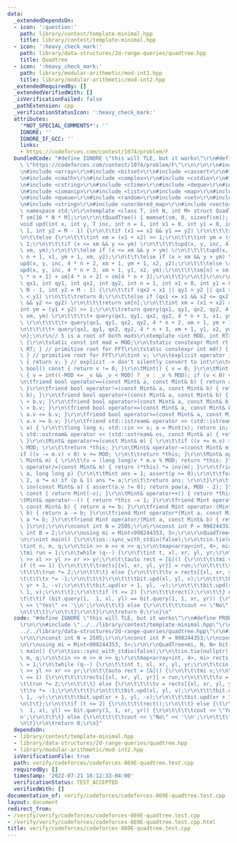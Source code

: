 ```yaml
---
data:
  _extendedDependsOn:
  - icon: ':question:'
    path: library/contest/template-minimal.hpp
    title: library/contest/template-minimal.hpp
  - icon: ':heavy_check_mark:'
    path: library/data-structures/2d-range-queries/quadtree.hpp
    title: Quadtree
  - icon: ':heavy_check_mark:'
    path: library/modular-arithmetic/mod-int2.hpp
    title: library/modular-arithmetic/mod-int2.hpp
  _extendedRequiredBy: []
  _extendedVerifiedWith: []
  _isVerificationFailed: false
  _pathExtension: cpp
  _verificationStatusIcon: ':heavy_check_mark:'
  attributes:
    '*NOT_SPECIAL_COMMENTS*': ''
    IGNORE: ''
    IGNORE_IF_GCC: ''
    links:
    - https://codeforces.com/contest/1074/problem/F
  bundledCode: "#define IGNORE \"this will TLE, but it works\"\r\n#define PROBLEM\
    \ \"https://codeforces.com/contest/1074/problem/F\"\r\n\r\n\r\n#include <algorithm>\r\
    \n#include <array>\r\n#include <bitset>\r\n#include <cassert>\r\n#include <chrono>\r\
    \n#include <cmath>\r\n#include <complex>\r\n#include <cstdio>\r\n#include <cstdlib>\r\
    \n#include <cstring>\r\n#include <ctime>\r\n#include <deque>\r\n#include <iostream>\r\
    \n#include <iomanip>\r\n#include <list>\r\n#include <map>\r\n#include <numeric>\r\
    \n#include <queue>\r\n#include <random>\r\n#include <set>\r\n#include <stack>\r\
    \n#include <string>\r\n#include <unordered_map>\r\n#include <vector>\r\n\r\nusing\
    \ namespace std;\n\r\ntemplate <class T, int N, int M> struct QuadTree {\r\n\t\
    T sm[16 * N * M];\r\n\r\n\tQuadTree() { memset(sm, 0, sizeof(sm)); }\r\n\r\n\t\
    void upd(int x, int y, T inc, int n = 1, int x1 = 0, int y1 = 0, int x2 = N -\
    \ 1, int y2 = M - 1) {\r\n\t\tif (x1 == x2 && y1 == y2) \r\n\t\t\tsm[n] += inc;\r\
    \n\t\telse {\r\n\t\t\tint xm = (x1 + x2) >> 1;\r\n\t\t\tint ym = (y1 + y2) >>\
    \ 1;\r\n\t\t\tif (x <= xm && y <= ym) \r\n\t\t\t\tupd(x, y, inc, 4 * n, x1, y1,\
    \ xm, ym);\r\n\t\t\telse if (x <= xm && y > ym) \r\n\t\t\t\tupd(x, y, inc, 4 *\
    \ n + 1, x1, ym + 1, xm, y2);\r\n\t\t\telse if (x > xm && y > ym) \r\n\t\t\t\t\
    upd(x, y, inc, 4 * n + 2, xm + 1, ym + 1, x2, y2);\r\n\t\t\telse \r\n\t\t\t\t\
    upd(x, y, inc, 4 * n + 3, xm + 1, y1, x2, ym);\r\n\t\t\tsm[n] = sm[4 * n] + sm[4\
    \ * n + 1] + sm[4 * n + 2] + sm[4 * n + 3];\r\n\t\t}\r\n\t}\r\n\r\n\tT query(int\
    \ qx1, int qy1, int qx2, int qy2, int n = 1, int x1 = 0, int y1 = 0, int x2 =\
    \ N - 1, int y2 = M - 1) {\r\n\t\tif (qx2 < x1 || qy1 > y2 || qx1 > x2 || qy2\
    \ < y1) \r\n\t\t\treturn 0;\r\n\t\telse if (qx1 <= x1 && x2 <= qx2 && qy1 <= y1\
    \ && y2 <= qy2) \r\n\t\t\treturn sm[n];\r\n\t\tint xm = (x1 + x2) >> 1;\r\n\t\t\
    int ym = (y1 + y2) >> 1;\r\n\t\treturn query(qx1, qy1, qx2, qy2, 4 * n, x1, y1,\
    \ xm, ym) \r\n\t\t\t\t+ query(qx1, qy1, qx2, qy2, 4 * n + 1, x1, ym + 1, xm, y2)\
    \ \r\n\t\t\t\t+ query(qx1, qy1, qx2, qy2, 4 * n + 2, xm + 1, ym + 1, x2, y2) \r\
    \n\t\t\t\t+ query(qx1, qy1, qx2, qy2, 4 * n + 3, xm + 1, y1, x2, ym);\r\n\t}\r\
    \n};\n\r\n// 5 is a root of both mods\r\ntemplate <int MOD, int RT> struct Mint\
    \ {\r\n\tstatic const int mod = MOD;\r\n\tstatic constexpr Mint rt() { return\
    \ RT; } // primitive root for FFT\r\n\tstatic constexpr int md() { return MOD;\
    \ } // primitive root for FFT\r\n\tint v; \r\n\texplicit operator int() const\
    \ { return v; } // explicit -> don't silently convert to int\r\n\texplicit operator\
    \ bool() const { return v != 0; }\r\n\tMint() { v = 0; }\r\n\tMint(long long _v)\
    \ { v = int((-MOD <= _v && _v < MOD) ? _v : _v % MOD); if (v < 0) v += MOD; }\r\
    \n\tfriend bool operator==(const Mint& a, const Mint& b) { return a.v == b.v;\
    \ }\r\n\tfriend bool operator!=(const Mint& a, const Mint& b) { return !(a ==\
    \ b); }\r\n\tfriend bool operator<(const Mint& a, const Mint& b) { return a.v\
    \ < b.v; }\r\n\tfriend bool operator>(const Mint& a, const Mint& b) { return a.v\
    \ > b.v; }\r\n\tfriend bool operator<=(const Mint& a, const Mint& b) { return\
    \ a.v <= b.v; }\r\n\tfriend bool operator>=(const Mint& a, const Mint& b) { return\
    \ a.v >= b.v; }\r\n\tfriend std::istream& operator >> (std::istream& in, Mint&\
    \ a) { \r\n\t\tlong long x; std::cin >> x; a = Mint(x); return in; }\r\n\tfriend\
    \ std::ostream& operator << (std::ostream& os, const Mint& a) { return os << a.v;\
    \ }\r\n\tMint& operator+=(const Mint& m) { \r\n\t\tif ((v += m.v) >= MOD) v -=\
    \ MOD; \r\n\t\treturn *this; }\r\n\tMint& operator-=(const Mint& m) { \r\n\t\t\
    if ((v -= m.v) < 0) v += MOD; \r\n\t\treturn *this; }\r\n\tMint& operator*=(const\
    \ Mint& m) { \r\n\t\tv = (long long)v * m.v % MOD; return *this; }\r\n\tMint&\
    \ operator/=(const Mint& m) { return (*this) *= inv(m); }\r\n\tfriend Mint pow(Mint\
    \ a, long long p) {\r\n\t\tMint ans = 1; assert(p >= 0);\r\n\t\tfor (; p; p /=\
    \ 2, a *= a) if (p & 1) ans *= a;\r\n\t\treturn ans; \r\n\t}\r\n\tfriend Mint\
    \ inv(const Mint& a) { assert(a.v != 0); return pow(a, MOD - 2); }\r\n\tMint operator-()\
    \ const { return Mint(-v); }\r\n\tMint& operator++() { return *this += 1; }\r\n\
    \tMint& operator--() { return *this -= 1; }\r\n\tfriend Mint operator+(Mint a,\
    \ const Mint& b) { return a += b; }\r\n\tfriend Mint operator-(Mint a, const Mint&\
    \ b) { return a -= b; }\r\n\tfriend Mint operator*(Mint a, const Mint& b) { return\
    \ a *= b; }\r\n\tfriend Mint operator/(Mint a, const Mint& b) { return a /= b;\
    \ }\r\n};\r\n\r\nconst int N = 2505;\r\n\r\nconst int P = 998244353;\r\nconst\
    \ int B = 2;\r\n\r\nusing mi = Mint<998244353, 5>;\r\n\r\nQuadTree<mi, N, N> bit;\r\
    \n\r\nint main() {\r\n\tios::sync_with_stdio(false);\r\n\tcin.tie(nullptr);\r\n\
    \tint n, m, q;\r\n\tcin >> m >> m >> q;\r\n\tmap<array<int, 4>, mi> rects;\r\n\
    \tmi run = 1;\r\n\twhile (q--) {\r\n\t\tint t, xl, xr, yl, yr;\r\n\t\tcin >> t\
    \ >> xl >> yl >> xr >> yr;\r\n\t\tauto rect = [&]() {\r\n\t\t\tmi v;\r\n\t\t\t\
    if (t == 1) {\r\n\t\t\t\trects[{xl, xr, yl, yr}] = run;\r\n\t\t\t\tv = run;\r\n\
    \t\t\t\trun *= 2;\r\n\t\t\t} else {\r\n\t\t\t\tv = rects[{xl, xr, yl, yr}];\r\n\
    \t\t\t\tv *= -1;\r\n\t\t\t}\r\n\t\t\tbit.upd(xl, yl, v);\r\n\t\t\tbit.upd(xl,\
    \ yr + 1, -v);\r\n\t\t\tbit.upd(xr + 1, yl, -v);\r\n\t\t\tbit.upd(xr + 1, yr +\
    \ 1, v);\r\n\t\t};\r\n\t\tif (t <= 2) {\r\n\t\t\trect();\r\n\t\t} else {\t\r\n\
    \t\t\tif (bit.query(1,  1, xl, yl) == bit.query(1, 1, xr, yr)) {\r\n\t\t\t\tcout\
    \ << \"Yes\" << '\\n';\r\n\t\t\t} else {\r\n\t\t\t\tcout << \"No\" << '\\n';\r\
    \n\t\t\t}\r\n\t\t}\r\n\t}\r\n\treturn 0;\r\n}\n"
  code: "#define IGNORE \"this will TLE, but it works\"\r\n#define PROBLEM \"https://codeforces.com/contest/1074/problem/F\"\
    \r\n\r\n#include \"../../library/contest/template-minimal.hpp\"\r\n#include \"\
    ../../library/data-structures/2d-range-queries/quadtree.hpp\"\r\n#include \"../../library/modular-arithmetic/mod-int2.hpp\"\
    \r\n\r\nconst int N = 2505;\r\n\r\nconst int P = 998244353;\r\nconst int B = 2;\r\
    \n\r\nusing mi = Mint<998244353, 5>;\r\n\r\nQuadTree<mi, N, N> bit;\r\n\r\nint\
    \ main() {\r\n\tios::sync_with_stdio(false);\r\n\tcin.tie(nullptr);\r\n\tint n,\
    \ m, q;\r\n\tcin >> m >> m >> q;\r\n\tmap<array<int, 4>, mi> rects;\r\n\tmi run\
    \ = 1;\r\n\twhile (q--) {\r\n\t\tint t, xl, xr, yl, yr;\r\n\t\tcin >> t >> xl\
    \ >> yl >> xr >> yr;\r\n\t\tauto rect = [&]() {\r\n\t\t\tmi v;\r\n\t\t\tif (t\
    \ == 1) {\r\n\t\t\t\trects[{xl, xr, yl, yr}] = run;\r\n\t\t\t\tv = run;\r\n\t\t\
    \t\trun *= 2;\r\n\t\t\t} else {\r\n\t\t\t\tv = rects[{xl, xr, yl, yr}];\r\n\t\t\
    \t\tv *= -1;\r\n\t\t\t}\r\n\t\t\tbit.upd(xl, yl, v);\r\n\t\t\tbit.upd(xl, yr +\
    \ 1, -v);\r\n\t\t\tbit.upd(xr + 1, yl, -v);\r\n\t\t\tbit.upd(xr + 1, yr + 1, v);\r\
    \n\t\t};\r\n\t\tif (t <= 2) {\r\n\t\t\trect();\r\n\t\t} else {\t\r\n\t\t\tif (bit.query(1,\
    \  1, xl, yl) == bit.query(1, 1, xr, yr)) {\r\n\t\t\t\tcout << \"Yes\" << '\\\
    n';\r\n\t\t\t} else {\r\n\t\t\t\tcout << \"No\" << '\\n';\r\n\t\t\t}\r\n\t\t}\r\
    \n\t}\r\n\treturn 0;\r\n}"
  dependsOn:
  - library/contest/template-minimal.hpp
  - library/data-structures/2d-range-queries/quadtree.hpp
  - library/modular-arithmetic/mod-int2.hpp
  isVerificationFile: true
  path: verify/codeforces/codeforces-869E-quadtree.test.cpp
  requiredBy: []
  timestamp: '2022-07-21 16:12:33-04:00'
  verificationStatus: TEST_ACCEPTED
  verifiedWith: []
documentation_of: verify/codeforces/codeforces-869E-quadtree.test.cpp
layout: document
redirect_from:
- /verify/verify/codeforces/codeforces-869E-quadtree.test.cpp
- /verify/verify/codeforces/codeforces-869E-quadtree.test.cpp.html
title: verify/codeforces/codeforces-869E-quadtree.test.cpp
---
```


